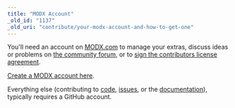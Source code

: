 ```yaml
---
title: "MODX Account"
_old_id: "1137"
_old_uri: "contribute/your-modx-account-and-how-to-get-one"
---
```


You'll need an account on [MODX.com](https://modx.com) to manage your extras, discuss ideas or problems on [the community forum](http://community.modx.com), or to [sign the contributors license agreement](https://modx.com/community/cla/).

[Create a MODX account here](https://modx.com/login/create-account).

Everything else (contributing to [code](contribute/code), [issues](contribute/issues), or the [documentation](contribute/documentation)), typically requires a GitHub account. 
